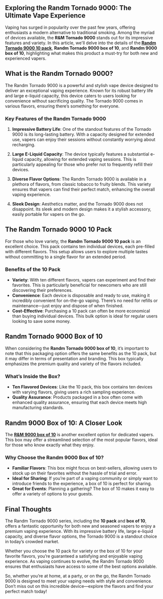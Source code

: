 <article class="w-full text-token-text-primary focus-visible:outline-2 focus-visible:outline-offset-[-4px]" dir="auto" data-testid="conversation-turn-3" data-scroll-anchor="false">
<div class="text-base py-[18px] px-3 md:px-4 m-auto w-full md:px-5 lg:px-4 xl:px-5">
<div class="mx-auto flex flex-1 gap-4 text-base md:gap-5 lg:gap-6 md:max-w-3xl">
<div class="group/conversation-turn relative flex w-full min-w-0 flex-col agent-turn">
<div class="flex-col gap-1 md:gap-3">
<div class="flex max-w-full flex-col flex-grow">
<div class="min-h-8 text-message flex w-full flex-col items-end gap-2 whitespace-normal break-words [.text-message+&amp;]:mt-5" dir="auto" data-message-author-role="assistant" data-message-id="0d0a3c39-1b9c-4843-b8cf-087fcf604ff6">
<div class="flex w-full flex-col gap-1 empty:hidden first:pt-[3px]">
<div class="markdown prose w-full break-words dark:prose-invert light">
<h1>Exploring the Randm Tornado 9000: The Ultimate Vape Experience</h1>
<p>Vaping has surged in popularity over the past few years, offering enthusiasts a modern alternative to traditional smoking. Among the myriad of devices available, the <strong>R&amp;M Tornado 9000</strong> stands out for its impressive features and variety. In this article, we'll delve into the details of the<strong> </strong><a href="https://vapesmarketwholesale.co.uk/products/randm-tornado-9000-puffs-pack-of-10"><strong>Randm Tornado 9000 10 pack</strong></a>, <strong>Randm Tornado 9000 box of 10</strong>, and <strong>Randm</strong><strong> 9000 box of 10</strong>, highlighting what makes this product a must-try for both new and experienced vapers.</p>
<h2>What is the <strong>Randm</strong> Tornado 9000?</h2>
<p>The Randm Tornado 9000 is a powerful and stylish vape device designed to deliver an exceptional vaping experience. Known for its robust battery life and large e-liquid capacity, this device caters to users looking for convenience without sacrificing quality. The Tornado 9000 comes in various flavors, ensuring there’s something for everyone.</p>
<h3>Key Features of the <strong>Randm</strong> Tornado 9000</h3>
<ol>
<li>
<p><strong>Impressive Battery Life</strong>: One of the standout features of the Tornado 9000 is its long-lasting battery. With a capacity designed for extended use, vapers can enjoy their sessions without constantly worrying about recharging.</p>
</li>
<li>
<p><strong>Large E-Liquid Capacity</strong>: The device typically features a substantial e-liquid capacity, allowing for extended vaping sessions. This is particularly appealing for those who prefer not to frequently refill their devices.</p>
</li>
<li>
<p><strong>Diverse Flavor Options</strong>: The Randm Tornado 9000 is available in a plethora of flavors, from classic tobacco to fruity blends. This variety ensures that vapers can find their perfect match, enhancing the overall vaping experience.</p>
</li>
<li>
<p><strong>Sleek Design</strong>: Aesthetics matter, and the Tornado 9000 does not disappoint. Its sleek and modern design makes it a stylish accessory, easily portable for vapers on the go.</p>
</li>
</ol>
<h2>The Randm Tornado 9000 10 Pack</h2>
<p>For those who love variety, the <strong>Randm Tornado 9000 10 pack</strong> is an excellent choice. This pack contains ten individual devices, each pre-filled with different flavors. This setup allows users to explore multiple tastes without committing to a single flavor for an extended period.</p>
<h3>Benefits of the 10 Pack</h3>
<ul>
<li><strong>Variety</strong>: With ten different flavors, vapers can experiment and find their favorites. This is particularly beneficial for newcomers who are still discovering their preferences.</li>
<li><strong>Convenience</strong>: Each device is disposable and ready to use, making it incredibly convenient for on-the-go vaping. There’s no need for refills or maintenance—just enjoy and dispose of when finished.</li>
<li><strong>Cost-Effective</strong>: Purchasing a 10 pack can often be more economical than buying individual devices. This bulk option is ideal for regular users looking to save some money.</li>
</ul>
<h2>Randm Tornado 9000 Box of 10</h2>
<p>When considering the <strong>Randm Tornado 9000 box of 10</strong>, it’s important to note that this packaging option offers the same benefits as the 10 pack, but it may differ in terms of presentation and branding. This box typically emphasizes the premium quality and variety of the flavors included.</p>
<h3>What’s Inside the Box?</h3>
<ul>
<li><strong>Ten Flavored Devices</strong>: Like the 10 pack, this box contains ten devices with varying flavors, giving users a rich sampling experience.</li>
<li><strong>Quality Assurance</strong>: Products packaged in a box often come with enhanced quality assurance, ensuring that each device meets high manufacturing standards.</li>
</ul>
<h2>Randm 9000 Box of 10: A Closer Look</h2>
<p>The <strong><a href="https://vapesmarketwholesale.co.uk/products/randm-tornado-9000-puffs-pack-of-10">R&amp;M 9000 box of 10</a></strong> is another excellent option for dedicated vapers. This box may offer a streamlined selection of the most popular flavors, ideal for those who know exactly what they enjoy.</p>
<h3>Why Choose the Randm 9000 Box of 10?</h3>
<ul>
<li><strong>Familiar Flavors</strong>: This box might focus on best-sellers, allowing users to stock up on their favorites without the hassle of trial and error.</li>
<li><strong>Ideal for Sharing</strong>: If you’re part of a vaping community or simply want to introduce friends to the experience, a box of 10 is perfect for sharing.</li>
<li><strong>Great for Events</strong>: Planning a gathering? The box of 10 makes it easy to offer a variety of options to your guests.</li>
</ul>
<h2>Final Thoughts</h2>
<p>The Randm Tornado 9000 series, including the <strong>10 pack</strong> and <strong>box of 10</strong>, offers a fantastic opportunity for both new and seasoned vapers to enjoy a premium vaping experience. With its impressive battery life, large e-liquid capacity, and diverse flavor options, the Tornado 9000 is a standout choice in today’s crowded market.</p>
<p>Whether you choose the 10 pack for variety or the box of 10 for your favorite flavors, you’re guaranteed a satisfying and enjoyable vaping experience. As vaping continues to evolve, the Randm Tornado 9000 ensures that enthusiasts have access to some of the best options available.</p>
<p>So, whether you’re at home, at a party, or on the go, the Randm Tornado 9000 is designed to meet your vaping needs with style and convenience. Don’t miss out on this incredible device—explore the flavors and find your perfect match today!</p>
</div>
</div>
</div>
</div>
</div>
</div>
</div>
</div>
</article>
